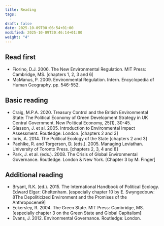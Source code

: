 ```yaml
---
title: Reading
tags:
  - 
draft: false
date: 2025-10-09T00:06:54+01:00
modified: 2025-10-09T20:46:14+01:00
weight: "4"
---
```

## Read first
- Fiorino, D.J. 2006. The New Environmental Regulation. MIT Press: Cambridge, MS. \[chapters 1, 2, 3 and 6] 
- McManus, P. 2009. Environmental Regulation. Intern. Encyclopedia of Human Geography. pp. 546-552.
## Basic reading
- Craig, M.P.A. 2020. Treasury Control and the British Environmental State: The Political Economy of Green  Development Strategy in UK Central Government. New Political Economy, 25(1), 30-45.
- Glasson, J. et al. 2005. Introduction to Environmental Impact Assessment. Routledge: London. \[chapters 2  and 3]
- Ioris, A. 2014. The Political Ecology of the State \[chapters 2 and 3]
- Paehlke, R. and Torgerson, D. (eds.). 2005. Managing Leviathan. University of Toronto Press. \[chapters 2,  3, 4 and 8]
- Park, J. et al. (eds.). 2008. The Crisis of Global Environmental Governance. Routledge. London & New York.  \[Chapter 3 by M. Finger]
## Additional reading
- Bryant, R.K. (ed.). 2015. The International Handbook of Political Ecology. Edward Elgar: Cheltenham.  \[especially chapter 10 by E. Swyngedouw: 8The Depoliticized Environment and the Promises of the  Anthropocene9] 
- Eckersley, R. 2004. The Green State. MIT Press: Cambridge, MS. \[especially chapter 3 on the Green State  and Global Capitalism]
- Evans, J. 2012. Environmental Governance. Routledge: London.